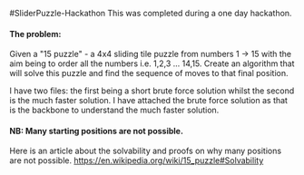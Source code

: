 #SliderPuzzle-Hackathon
This was completed during a one day hackathon.

#### The problem:  
Given a "15 puzzle" - a 4x4 sliding tile puzzle from numbers 1 -> 15 with the aim being to order all the numbers i.e. 1,2,3 ... 14,15. Create an algorithm that will solve this puzzle and find the sequence of moves to that final position.

I have two files: the first being a short brute force solution whilst the second is the much faster solution. I have attached the brute force solution as that is the backbone to understand the much faster solution.

#### NB: Many starting positions are not possible.  
Here is an article about the solvability and proofs on why many positions are not possible.  https://en.wikipedia.org/wiki/15_puzzle#Solvability
 
